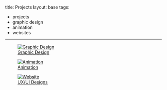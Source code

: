 title: Projects
layout: base
tags:
  - projects
  - graphic design
  - animation
  - websites
---
<a href="/graphicdesign.html" class="card-link"> <!--this is to talk about the indvidual images sends it to a different page-->
        <article class="program-card-projects">
          <figure><img src="/images/graphic design cover1.png" alt="Graphic Design" class="img-responsive"> <figcaption class="captions">Graphic Design</figcaption></figure>
        </article>
      </a>
      <a href="/animation.html" class="card-link"> <!--this is to talk about the indvidual images sends it to a different page-->
        <article class="program-card-projects">
          <figure><img src="/images/lockandkey.png" alt="Animation" class="img-responsive"> <figcaption class="captions">Animation</figcaption></figure>
        </article>
      </a>
      <a href="/websites.html" class="card-link"> <!--this is to talk about the indvidual images sends it to a different page-->
        <article class="program-card-projects">
          <figure><img src="/images/webdesign.png" alt="Website" class="img-responsive"> <figcaption class="captions">UX/UI Designs</figcaption></figure>
        </article>
      </a>